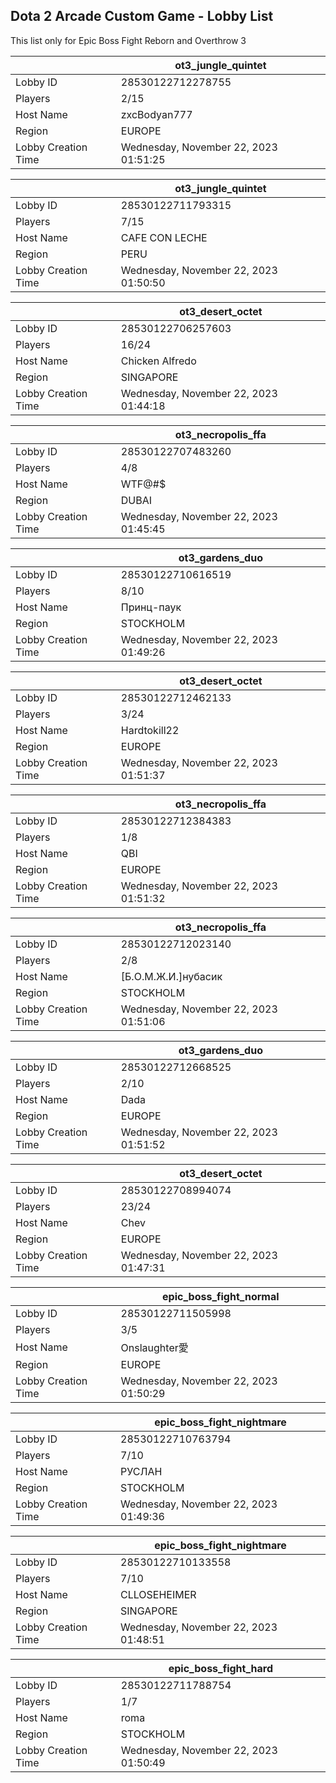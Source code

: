 ## Dota 2 Arcade Custom Game - Lobby List

This list only for Epic Boss Fight Reborn and Overthrow 3

|  | ot3_jungle_quintet |
| ------ | ------ |
| Lobby ID | 28530122712278755 |
| Players | 2/15 |
| Host Name | zxcBodyan777 |
| Region | EUROPE |
| Lobby Creation Time | Wednesday, November 22, 2023 01:51:25 |


|  | ot3_jungle_quintet |
| ------ | ------ |
| Lobby ID | 28530122711793315 |
| Players | 7/15 |
| Host Name | CAFE CON LECHE |
| Region | PERU |
| Lobby Creation Time | Wednesday, November 22, 2023 01:50:50 |


|  | ot3_desert_octet |
| ------ | ------ |
| Lobby ID | 28530122706257603 |
| Players | 16/24 |
| Host Name | Chicken Alfredo |
| Region | SINGAPORE |
| Lobby Creation Time | Wednesday, November 22, 2023 01:44:18 |


|  | ot3_necropolis_ffa |
| ------ | ------ |
| Lobby ID | 28530122707483260 |
| Players | 4/8 |
| Host Name | WTF@#$ |
| Region | DUBAI |
| Lobby Creation Time | Wednesday, November 22, 2023 01:45:45 |


|  | ot3_gardens_duo |
| ------ | ------ |
| Lobby ID | 28530122710616519 |
| Players | 8/10 |
| Host Name | Принц-паук |
| Region | STOCKHOLM |
| Lobby Creation Time | Wednesday, November 22, 2023 01:49:26 |


|  | ot3_desert_octet |
| ------ | ------ |
| Lobby ID | 28530122712462133 |
| Players | 3/24 |
| Host Name | Hardtokill22 |
| Region | EUROPE |
| Lobby Creation Time | Wednesday, November 22, 2023 01:51:37 |


|  | ot3_necropolis_ffa |
| ------ | ------ |
| Lobby ID | 28530122712384383 |
| Players | 1/8 |
| Host Name | QBI |
| Region | EUROPE |
| Lobby Creation Time | Wednesday, November 22, 2023 01:51:32 |


|  | ot3_necropolis_ffa |
| ------ | ------ |
| Lobby ID | 28530122712023140 |
| Players | 2/8 |
| Host Name | [Б.О.М.Ж.И.]нубасик |
| Region | STOCKHOLM |
| Lobby Creation Time | Wednesday, November 22, 2023 01:51:06 |


|  | ot3_gardens_duo |
| ------ | ------ |
| Lobby ID | 28530122712668525 |
| Players | 2/10 |
| Host Name | Dada |
| Region | EUROPE |
| Lobby Creation Time | Wednesday, November 22, 2023 01:51:52 |


|  | ot3_desert_octet |
| ------ | ------ |
| Lobby ID | 28530122708994074 |
| Players | 23/24 |
| Host Name | Chev |
| Region | EUROPE |
| Lobby Creation Time | Wednesday, November 22, 2023 01:47:31 |


|  | epic_boss_fight_normal |
| ------ | ------ |
| Lobby ID | 28530122711505998 |
| Players | 3/5 |
| Host Name | Onslaughter愛 |
| Region | EUROPE |
| Lobby Creation Time | Wednesday, November 22, 2023 01:50:29 |


|  | epic_boss_fight_nightmare |
| ------ | ------ |
| Lobby ID | 28530122710763794 |
| Players | 7/10 |
| Host Name | РУСЛАН |
| Region | STOCKHOLM |
| Lobby Creation Time | Wednesday, November 22, 2023 01:49:36 |


|  | epic_boss_fight_nightmare |
| ------ | ------ |
| Lobby ID | 28530122710133558 |
| Players | 7/10 |
| Host Name | CLLOSEHEIMER |
| Region | SINGAPORE |
| Lobby Creation Time | Wednesday, November 22, 2023 01:48:51 |


|  | epic_boss_fight_hard |
| ------ | ------ |
| Lobby ID | 28530122711788754 |
| Players | 1/7 |
| Host Name | roma |
| Region | STOCKHOLM |
| Lobby Creation Time | Wednesday, November 22, 2023 01:50:49 |


